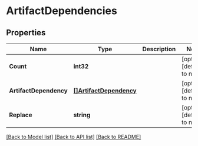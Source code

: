 # ArtifactDependencies

## Properties
Name | Type | Description | Notes
------------ | ------------- | ------------- | -------------
**Count** | **int32** |  | [optional] [default to null]
**ArtifactDependency** | [**[]ArtifactDependency**](artifact-dependency.md) |  | [optional] [default to null]
**Replace** | **string** |  | [optional] [default to null]

[[Back to Model list]](../README.md#documentation-for-models) [[Back to API list]](../README.md#documentation-for-api-endpoints) [[Back to README]](../README.md)


